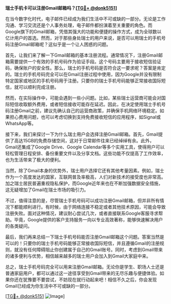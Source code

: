 **瑞士手机卡可以注册Gmail邮箱吗？[[TG💪+ @donk5151](https://t.me/s/donk5151)]**

在当今数字化时代，电子邮件已经成为我们生活中不可或缺的一部分。无论是工作沟通、学习交流还是个人事务处理，电子邮件都扮演着至关重要的角色。而Google旗下的Gmail邮箱，凭借其强大的功能和便捷的操作方式，成为全球数以亿计用户的首选。然而，对于那些身处瑞士的用户来说，是否可以用瑞士的手机号码注册Gmail邮箱呢？这似乎是一个让人困惑的问题。

首先，让我们来了解一下Gmail邮箱的基本注册流程。通常情况下，注册Gmail邮箱需要提供一个有效的手机号码作为验证手段。这个号码主要用于接收短信验证码，确保账户的安全性。那么，瑞士的手机号码是否符合这一要求呢？答案是肯定的。瑞士的手机号码完全可以在Gmail注册过程中使用，因为Google并没有限制特定国家或地区的手机号码用于注册。只要你的瑞士手机号码能够正常接收国际短信，就可以顺利完成注册。

然而，在实际操作中，可能会遇到一些小问题。比如，某些瑞士运营商可能会对国际短信收取额外费用，或者短信接收可能存在延迟。因此，在决定使用瑞士手机号码注册Gmail之前，建议先确认自己的运营商政策，并确保手机网络环境稳定。如果担心费用问题，也可以考虑切换到支持免费接收短信的应用程序，如Signal或WhatsApp等。

接下来，我们来探讨一下为什么瑞士用户会选择注册Gmail邮箱。首先，Gmail提供了高达15GB的免费存储空间，这对于日常邮件往来已经绰绰有余。此外，Gmail还集成了Google Drive、Google Calendar等多个实用工具，使得用户可以轻松管理日程安排、备份重要文件以及分享文档。这些功能不仅提高了工作效率，也为生活带来了极大的便利。

当然，除了Gmail本身的优势外，瑞士用户选择它还有其他考量因素。例如，瑞士作为一个高度发达的国家，互联网普及率极高，人们对新技术的接受度也非常高。加之瑞士居民普遍重视隐私保护，而Google近年来也在不断加强数据安全措施，这无疑增加了Gmail在瑞士市场的吸引力。

不过，值得注意的是，尽管瑞士手机号码可以成功注册Gmail邮箱，但并非所有情况下都能顺利进行。有时候，由于网络连接不稳定或者其他技术原因，可能会导致注册失败。面对这种情况，建议耐心尝试几次，或者直接联系Google客服寻求帮助。毕竟，Google提供的客户支持服务一向以专业高效著称，能够快速解决用户的各类疑问。

最后，我们再来总结一下瑞士手机号码能否注册Gmail邮箱这个问题。答案当然是可以的！只要你的瑞士手机号码能够正常接收国际短信，并且遵循Gmail的注册规则，就没有任何障碍阻止你创建属于自己的Gmail账号。同时，考虑到Gmail带来的诸多便利与优势，相信越来越多的瑞士用户会加入到Gmail大家庭中来。

总之，瑞士手机号码完全可以用来注册Gmail邮箱。无论你是学生、职场人士还是普通家庭用户，都可以通过这一途径享受到Gmail带来的无尽乐趣与便捷体验。如果你还在犹豫要不要尝试，不妨现在就行动起来吧！相信不久之后，你会发现Gmail已经成为你生活中不可或缺的一部分。

[[TG💪+ @donk5151](https://t.me/s/donk5151) ![Image](https://i.postimg.cc/rwNCRYN7/Snipaste-2025-04-30-17-27-05.png)]